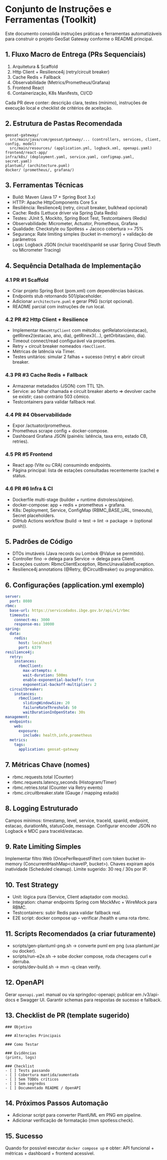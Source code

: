 # Conjunto de Instruções e Ferramentas (Toolkit)

Este documento consolida instruções práticas e ferramentas automatizáveis para construir o projeto GeoSat Gateway conforme o README principal.

## 1. Fluxo Macro de Entrega (PRs Sequenciais)
1. Arquitetura & Scaffold
2. Http Client + Resilience4j (retry/circuit breaker)
3. Cache Redis + Fallback
4. Observabilidade (Metrics/Prometheus/Grafana)
5. Frontend React
6. Containerização, K8s Manifests, CI/CD

Cada PR deve conter: descrição clara, testes (mínimo), instruções de execução local e checklist de critérios de aceitação.

## 2. Estrutura de Pastas Recomendada
```
geosat-gateway/
  src/main/java/com/geosat/gateway/... (controllers, services, client, config, model)
  src/main/resources/ (application.yml, logback.xml, openapi.yaml)
frontend/react-app/
infra/k8s/ (deployment.yaml, service.yaml, configmap.yaml, secret.yaml)
plantuml/ (architecture.puml)
docker/ (prometheus/, grafana/)
```

## 3. Ferramentas Técnicas
- Build: Maven (Java 17 + Spring Boot 3.x)
- HTTP: Apache HttpComponents Core 5.x
- Resiliência: Resilience4j (retry, circuit breaker, bulkhead opcional)
- Cache: Redis (Lettuce driver via Spring Data Redis)
- Testes: JUnit 5, Mockito, Spring Boot Test, Testcontainers (Redis)
- Observabilidade: Micrometer, Actuator, Prometheus, Grafana
- Qualidade: Checkstyle ou Spotless + Jacoco cobertura >= 75%
- Segurança: Rate limiting simples (bucket in-memory) + validação de parâmetros
- Logs: Logback JSON (incluir traceId/spanId se usar Spring Cloud Sleuth ou Micrometer Tracing)

## 4. Sequência Detalhada de Implementação
### 4.1 PR #1 Scaffold
- Criar projeto Spring Boot (pom.xml) com dependências básicas.
- Endpoints stub retornando 501/placeholder.
- Adicionar `architecture.puml` e gerar PNG (script opcional).
- README parcial com instruções de run local.

### 4.2 PR #2 Http Client + Resilience
- Implementar `RbmcHttpClient` com métodos: getRelatorio(estacao), getRinex2(estacao, ano, dia), getRinex3(...), getOrbitas(ano, dia).
- Timeout connect/read configurável via properties.
- Retry + circuit breaker nomeados `rbmcClient`.
- Métricas de latência via Timer.
- Testes unitários: simular 2 falhas + sucesso (retry) e abrir circuit breaker.

### 4.3 PR #3 Cache Redis + Fallback
- Armazenar metadados (JSON) com TTL 12h.
- Service: ao falhar chamada e circuit breaker aberto => devolver cache se existir; caso contrário 503 cômico.
- Testcontainers para validar fallback real.

### 4.4 PR #4 Observabilidade
- Expor /actuator/prometheus.
- Prometheus scrape config + docker-compose.
- Dashboard Grafana JSON (painéis: latência, taxa erro, estado CB, retries).

### 4.5 PR #5 Frontend
- React app (Vite ou CRA) consumindo endpoints.
- Página principal: lista de estações consultadas recentemente (cache) e status.

### 4.6 PR #6 Infra & CI
- Dockerfile multi-stage (builder + runtime distroless/alpine).
- docker-compose: app + redis + prometheus + grafana.
- K8s: Deployment, Service, ConfigMap (RBMC_BASE_URL, timeouts), Secret placeholders.
- GitHub Actions workflow (build → test → lint → package → (optional push)).

## 5. Padrões de Código
- DTOs imutáveis (Java records ou Lombok @Value se permitido).
- Controller fino → delega para Service → delega para Client.
- Exceções custom: RbmcClientException, RbmcUnavailableException.
- Resilience4j annotations (@Retry, @CircuitBreaker) ou programático.

## 6. Configurações (application.yml exemplo)
```yaml
server:
  port: 8080
rbmc:
  base-url: https://servicodados.ibge.gov.br/api/v1/rbmc
  timeouts:
    connect-ms: 3000
    response-ms: 10000
spring:
  data:
    redis:
      host: localhost
      port: 6379
resilience4j:
  retry:
    instances:
      rbmcClient:
        max-attempts: 4
        wait-duration: 500ms
        enable-exponential-backoff: true
        exponential-backoff-multiplier: 2
  circuitbreaker:
    instances:
      rbmcClient:
        slidingWindowSize: 20
        failureRateThreshold: 50
        waitDurationInOpenState: 30s
management:
  endpoints:
    web:
      exposure:
        include: health,info,prometheus
  metrics:
    tags:
      application: geosat-gateway
```

## 7. Métricas Chave (nomes)
- rbmc.requests.total (Counter)
- rbmc.requests.latency_seconds (Histogram/Timer)
- rbmc.retries.total (Counter via Retry events)
- rbmc.circuitbreaker.state (Gauge / mapping estado)

## 8. Logging Estruturado
Campos mínimos: timestamp, level, service, traceId, spanId, endpoint, estacao, durationMs, statusCode, message.
Configurar encoder JSON no Logback e MDC para traceId/estacao.

## 9. Rate Limiting Simples
Implementar filtro Web (OncePerRequestFilter) com token bucket in-memory (ConcurrentHashMap<chaveIP, bucket>). Chaves expiram após inatividade (Scheduled cleanup). Limite sugerido: 30 req / 30s por IP.

## 10. Test Strategy
- Unit: lógica pura (Service, Client adaptador com mocks).
- Integration: chamar endpoints Spring com MockMvc + WireMock para RBMC.
- Testcontainers: subir Redis para validar fallback real.
- E2E script: docker compose up – verificar /health e uma rota rbmc.

## 11. Scripts Recomendados (a criar futuramente)
- scripts/gen-plantuml-png.sh -> converte puml em png (usa plantuml.jar ou docker). 
- scripts/run-e2e.sh -> sobe docker compose, roda checagens curl e derruba.
- scripts/dev-build.sh -> mvn -q clean verify.

## 12. OpenAPI
Gerar `openapi.yaml` manual ou via springdoc-openapi; publicar em /v3/api-docs e Swagger UI. Garantir schemas para respostas de sucesso e fallback.

## 13. Checklist de PR (template sugerido)
```
### Objetivo

### Alterações Principais

### Como Testar

### Evidências
(prints, logs)

### Checklist
- [ ] Tests passando
- [ ] Cobertura mantida/aumentada
- [ ] Sem TODOs críticos
- [ ] Sem segredos
- [ ] Documentado README / OpenAPI
```

## 14. Próximos Passos Automação
- Adicionar script para converter PlantUML em PNG em pipeline.
- Adicionar verificação de formatação (mvn spotless:check).

## 15. Sucesso
Quando for possível executar `docker compose up` e obter: API funcional + métricas + dashboard + frontend acessível.
